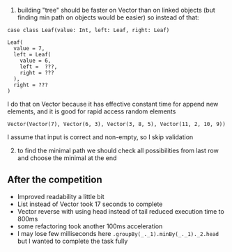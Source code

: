1. building "tree" should be faster on Vector than on linked objects (but finding min path on objects would be easier) so instead of that:
  
```
case class Leaf(value: Int, left: Leaf, right: Leaf)

Leaf(
  value = 7,
  left = Leaf(
    value = 6,
    left =  ???,
    right = ???
  ),
  right = ???
)
```

I do that on Vector because it has effective constant time for append new elements, and it is good for rapid access random elements

```
Vector(Vector(7), Vector(6, 3), Vector(3, 8, 5), Vector(11, 2, 10, 9))
```

I assume that input is correct and non-empty, so I skip validation

2. to find the minimal path we should check all possibilities from last row and choose the minimal at the end

## After the competition
- Improved readability a little bit
- List instead of Vector took 17 seconds to complete
- Vector reverse with using head instead of tail reduced execution time to 800ms
- some refactoring took another 100ms acceleration
- I may lose few milliseconds here ```.groupBy(_._1).minBy(_._1)._2.head``` but I wanted to complete the task fully